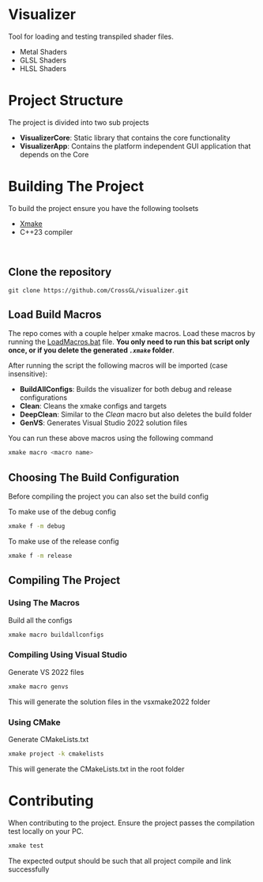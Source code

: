 # Visualizer

Tool for loading and testing transpiled shader files.
- Metal Shaders
- GLSL Shaders
- HLSL Shaders

# Project Structure

The project is divided into two sub projects

- **VisualizerCore**: Static library that contains the core functionality
- **VisualizerApp**: Contains the platform independent GUI application that depends on the Core

# Building The Project

To build the project ensure you have the following toolsets

- [Xmake](https://xmake.io/)
- C++23 compiler

</br>

## Clone the repository

```
git clone https://github.com/CrossGL/visualizer.git
```

## Load Build Macros

The repo comes with a couple helper xmake macros. Load these macros by running the [LoadMacros.bat](./LoadMacros.bat) file. **You only need to run this bat script only once, or if you delete the generated *`.xmake`* folder**.

After running the script the following macros will be imported (case insensitive):

- **BuildAllConfigs**: Builds the visualizer for both debug and release configurations
- **Clean**: Cleans the xmake configs and targets
- **DeepClean**: Similar to the *Clean* macro but also deletes the build folder
- **GenVS**: Generates Visual Studio 2022 solution files

You can run these above macros using the following command

```bash
xmake macro <macro name>
```

## Choosing The Build Configuration

Before compiling the project you can also set the build config

To make use of the debug config

```bash
xmake f -m debug
```

To make use of the release config

```bash
xmake f -m release
```

## Compiling The Project

### Using The Macros

Build all the configs

```bash
xmake macro buildallconfigs
```

### Compiling Using Visual Studio

Generate VS 2022 files

```bash
xmake macro genvs
```

This will generate the solution files in the vsxmake2022 folder

### Using CMake

Generate CMakeLists.txt

```bash
xmake project -k cmakelists
```

This will generate the CMakeLists.txt in the root folder


# Contributing

When contributing to the project. Ensure the project passes the compilation test locally on your PC.

```bash
xmake test
```

The expected output should be such that all project compile and link successfully
